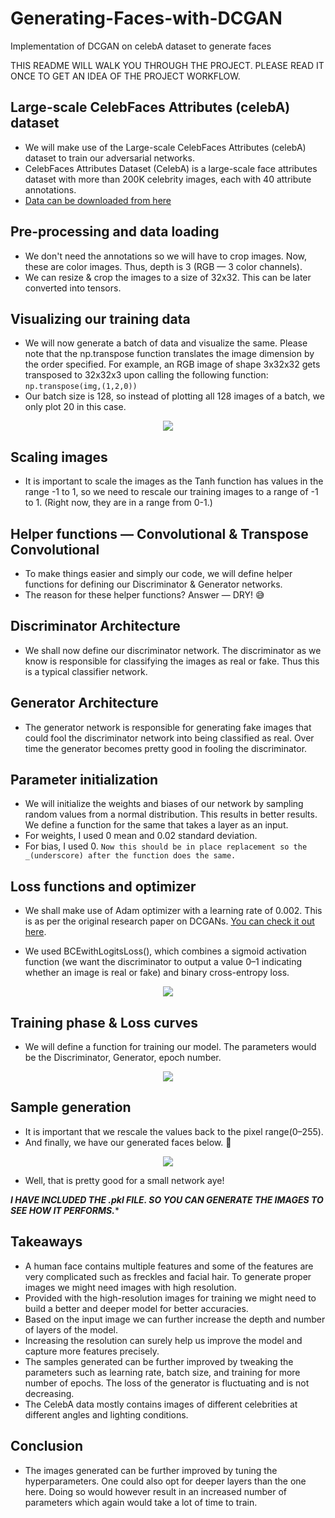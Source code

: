 # Generating-Faces-with-DCGAN
Implementation of DCGAN on celebA dataset to generate faces

THIS README WILL WALK YOU THROUGH THE PROJECT. PLEASE READ IT ONCE TO GET AN IDEA OF THE PROJECT WORKFLOW.

## Large-scale CelebFaces Attributes (celebA) dataset
* We will make use of the Large-scale CelebFaces Attributes (celebA) dataset to train our adversarial networks.
* CelebFaces Attributes Dataset (CelebA) is a large-scale face attributes dataset with more than 200K celebrity images, each with 40 attribute annotations.
* [Data can be downloaded from here](https://s3.amazonaws.com/video.udacity-data.com/topher/2018/November/5be7eb6f_processed-celeba-small/processed-celeba-small.zip)

## Pre-processing and data loading
* We don't need the annotations so we will have to crop images. Now, these are color images. Thus, depth is 3 (RGB — 3 color channels).
* We can resize & crop the images to a size of 32x32. This can be later converted into tensors.

## Visualizing our training data
* We will now generate a batch of data and visualize the same. Please note that the np.transpose function translates the image dimension by the order specified. For example, an RGB image of shape 3x32x32 gets transposed to 32x32x3 upon calling the following function:
```np.transpose(img,(1,2,0))```
* Our batch size is 128, so instead of plotting all 128 images of a batch, we only plot 20 in this case.

<p align='center'>
  <img src="https://github.com/NvsYashwanth/Generating-Faces-with-DCGAN/blob/master/assets/train%20img.png">
</p>

## Scaling images
* It is important to scale the images as the Tanh function has values in the range -1 to 1, so we need to rescale our training images to a range of -1 to 1. (Right now, they are in a range from 0-1.)

## Helper functions — Convolutional & Transpose Convolutional
* To make things easier and simply our code, we will define helper functions for defining our Discriminator & Generator networks.
* The reason for these helper functions? Answer — DRY! 😅

## Discriminator Architecture
* We shall now define our discriminator network. The discriminator as we know is responsible for classifying the images as real or fake. Thus this is a typical classifier network.

## Generator Architecture
* The generator network is responsible for generating fake images that could fool the discriminator network into being classified as real. Over time the generator becomes pretty good in fooling the discriminator.

## Parameter initialization
* We will initialize the weights and biases of our network by sampling random values from a normal distribution. This results in better results. We define a function for the same that takes a layer as an input.
* For weights, I used 0 mean and 0.02 standard deviation.
* For bias, I used 0.
```Now this should be in place replacement so the _(underscore) after the function does the same.```

## Loss functions and optimizer
* We shall make use of Adam optimizer with a learning rate of 0.002. This is as per the original research paper on DCGANs. [You can check it out here](https://arxiv.org/abs/1511.06434).

* We used BCEwithLogitsLoss(), which combines a sigmoid activation function (we want the discriminator to output a value 0–1 indicating whether an image is real or fake) and binary cross-entropy loss.

<p align='center'>
  <img src="https://github.com/NvsYashwanth/Generating-Faces-with-DCGAN/blob/master/assets/bce.png">
</p>

## Training phase & Loss curves
* We will define a function for training our model. The parameters would be the Discriminator, Generator, epoch number.

<p align='center'>
  <img src="https://github.com/NvsYashwanth/Generating-Faces-with-DCGAN/blob/master/assets/losses.png">
</p>

## Sample generation
* It is important that we rescale the values back to the pixel range(0–255).
* And finally, we have our generated faces below. 👀

<p align='center'>
  <img src="https://github.com/NvsYashwanth/Generating-Faces-with-DCGAN/blob/master/assets/gen%20images.png">
</p>

* Well, that is pretty good for a small network aye!

***I HAVE INCLUDED THE .pkl FILE. SO YOU CAN GENERATE THE IMAGES TO SEE HOW IT PERFORMS.****

## Takeaways
* A human face contains multiple features and some of the features are very complicated such as freckles and facial hair. To generate proper images we might need images with high resolution.
* Provided with the high-resolution images for training we might need to build a better and deeper model for better accuracies.
* Based on the input image we can further increase the depth and number of layers of the model.
* Increasing the resolution can surely help us improve the model and capture more features precisely.
* The samples generated can be further improved by tweaking the parameters such as learning rate, batch size, and training for more number of epochs. The loss of the generator is fluctuating and is not decreasing.
* The CelebA data mostly contains images of different celebrities at different angles and lighting conditions.

## Conclusion
* The images generated can be further improved by tuning the hyperparameters. One could also opt for deeper layers than the one here. Doing so would however result in an increased number of parameters which again would take a lot of time to train. 
